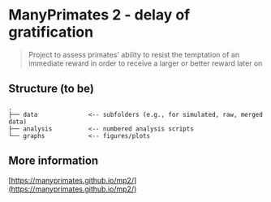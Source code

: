# ManyPrimates 2 - delay of gratification

> Project to assess primates' ability to resist the temptation of an immediate reward in order to receive a larger or better reward later on

## Structure (to be)

```
.
├── data              <-- subfolders (e.g., for simulated, raw, merged data)
├── analysis          <-- numbered analysis scripts
└── graphs            <-- figures/plots
```

## More information

[https://manyprimates.github.io/mp2/](https://manyprimates.github.io/mp2/)
